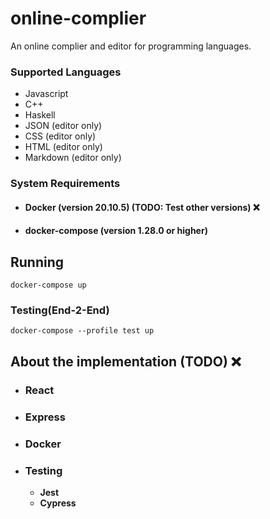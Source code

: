 # online-complier
An online complier and editor for programming languages.

### Supported Languages

* Javascript
* C++
* Haskell
* JSON (editor only)
* CSS (editor only)
* HTML (editor only)
* Markdown (editor only)

### System Requirements

- #### Docker (version 20.10.5) (TODO: Test other versions) ❌
- #### docker-compose (version 1.28.0 or higher)

## Running

```
docker-compose up
```

### Testing(End-2-End)

```
docker-compose --profile test up
```

## About the implementation (TODO) ❌

- ### React

- ### Express

- ### Docker

- ### Testing
  * **Jest**
  * **Cypress**

